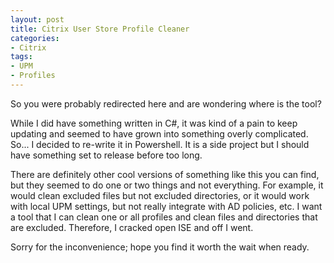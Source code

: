 ```yaml
---
layout: post
title: Citrix User Store Profile Cleaner
categories:
- Citrix
tags:
- UPM
- Profiles
---
```


So you were probably redirected here and are wondering where is the tool? 

While I did have something written in C#, it was kind of a pain to keep updating and seemed to have grown into something overly complicated. So... I decided to re-write it in Powershell. It is a side project but I should have something set to release before too long.

There are definitely other cool versions of something like this you can find, but they seemed to do one or two things and not everything. For example, it would clean excluded files but not excluded directories, or it would work with local UPM settings, but not really integrate with AD policies, etc. I want a tool that I can clean one or all profiles and clean files and directories that are excluded. Therefore, I cracked open ISE and off I went.

Sorry for the inconvenience; hope you find it worth the wait when ready. 